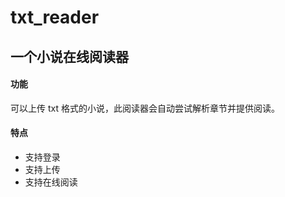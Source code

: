# txt_reader
一个小说在线阅读器
---
#### 功能
可以上传 txt 格式的小说，此阅读器会自动尝试解析章节并提供阅读。
#### 特点
- 支持登录
- 支持上传
- 支持在线阅读